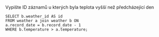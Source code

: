 Vypište ID záznamů u kterých byla teplota vyšší než předcházející den

    SELECT b.weather_id AS id
    FROM weather a join weather b ON
    a.record_date = b.record_date - 1
    WHERE b.temperature > a.temperature;
